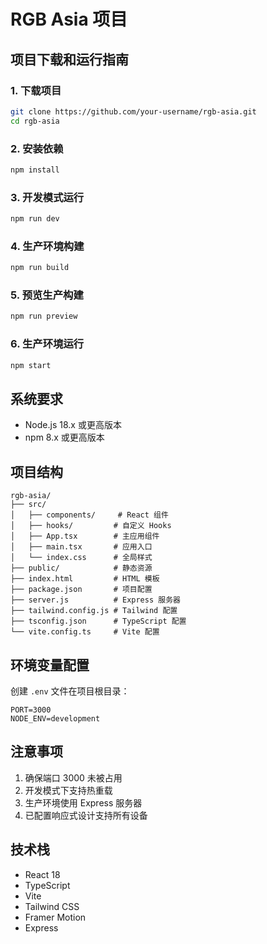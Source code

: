 # RGB Asia 项目

## 项目下载和运行指南

### 1. 下载项目
```bash
git clone https://github.com/your-username/rgb-asia.git
cd rgb-asia
```

### 2. 安装依赖
```bash
npm install
```

### 3. 开发模式运行
```bash
npm run dev
```

### 4. 生产环境构建
```bash
npm run build
```

### 5. 预览生产构建
```bash
npm run preview
```

### 6. 生产环境运行
```bash
npm start
```

## 系统要求

- Node.js 18.x 或更高版本
- npm 8.x 或更高版本

## 项目结构

```
rgb-asia/
├── src/
│   ├── components/     # React 组件
│   ├── hooks/         # 自定义 Hooks
│   ├── App.tsx        # 主应用组件
│   ├── main.tsx       # 应用入口
│   └── index.css      # 全局样式
├── public/            # 静态资源
├── index.html         # HTML 模板
├── package.json       # 项目配置
├── server.js          # Express 服务器
├── tailwind.config.js # Tailwind 配置
├── tsconfig.json      # TypeScript 配置
└── vite.config.ts     # Vite 配置
```

## 环境变量配置

创建 `.env` 文件在项目根目录：

```env
PORT=3000
NODE_ENV=development
```

## 注意事项

1. 确保端口 3000 未被占用
2. 开发模式下支持热重载
3. 生产环境使用 Express 服务器
4. 已配置响应式设计支持所有设备

## 技术栈

- React 18
- TypeScript
- Vite
- Tailwind CSS
- Framer Motion
- Express
